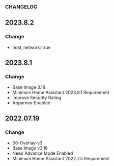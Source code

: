 ### CHANGELOG

## 2023.8.2
### Change
  - host_network: true

## 2023.8.1
### Change
  - Base Image 3.18
  - Minimum Home Assistant 2023.8.1 Requirement
  - Improve Security Rating
  - Apparmor Enabled

## 2022.07.19
### Change

  - S6-Overlay-v3
  - Base Image v3.16
  - Need Advance Mode Enabled
  - Minimum Home Assistant 2022.7.5 Requirement






